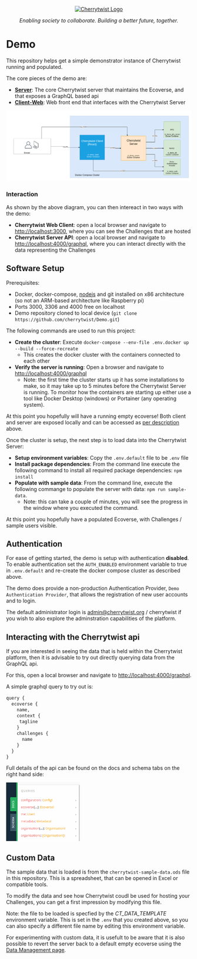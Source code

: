 <p align="center">
  <a href="http://cherrytwist.org/" target="blank"><img src="https://cherrytwist.org/uploads/logos/CT-logo-teal-transparent.svg" width="400" alt="Cherrytwist Logo" /></a>
</p>
<p align="center"><i>Enabling society to collaborate. Building a better future, together.</i></p>


# Demo

This repository helps get a simple demonstrator instance of Cherrytwist running and populated.

The core pieces of the demo are:

- **[Server](http://github.com/cherrytwist/server)**: The core Cherrytwist server that maintains the Ecoverse, and that exposes a GraphQL based api
- **[Client-Web](http://github.com/cherrytwist/client-web)**: Web front end that interfaces with the Cherrytwist Server

<p >
<img src="docs/images/docker-compose.png" alt="Docker compose cluster" width="600" />
</p>

### Interaction
As shown by the above diagram, you can then intereact in two ways with the demo:
* **Cherrytwist Web Client**: open a local browser and navigate to [http://localhost:3000](http://localhost:3000), where you can see the Challenges that are hosted
* **Cherrytwist Server API**: open a local browser and navigate to [http://localhost:4000/graphql](http://localhost:4000/graphql), where you can interact directly with the data representing the Challenges

## Software Setup

Prerequisites:

- Docker, docker-compose, [nodejs](https://nodejs.org/en/download/package-manager/) and git installed on x86 architecture (so not an ARM-based architecture like Raspberry pi)
- Ports 3000, 3306 and 4000 free on localhost
- Demo repository cloned to local device (`git clone https://github.com/cherrytwist/Demo.git`)

The following commands are used to run this project:

* **Create the cluster**: Execute `docker-compose --env-file .env.docker up --build --force-recreate`
  * This creates the docker cluster with the containers connected to each other
* **Verify the server is running**: Open a browser and navigate to [http://localhost:4000/graphql](http://localhost:4000/graphql)
  * Note: the first time the cluster starts up it has some installations to make, so it may take up to 5 minutes before the Cherrytwist Server is running. To monitor how the containers are starting up either use a tool like Docker Desktop (windows) or Portainer (any operating system).

At this point you hopefully will have a running empty ecoverse! Both client and server are exposed locally and can be accessed as [per description](#Interaction) above.

Once the cluster is setup, the next step is to load data into the Cherrytwist Server:
* **Setup environment variables**: Copy the `.env.default` file to be `.env` file
* **Install package dependencies**: From the command line execute the following command to install all required package dependencies: `npm install`
* **Populate with sample data**: From the command line, execute the following commange to populate the server with data: `npm run sample-data`.
  * Note: this can take a couple of minutes, you will see the progress in the window where you executed the command.

At this point you hopefully have a populated Ecoverse, with Challenges / sample users visible.

## Authentication

For ease of getting started, the demo is setup with authentication **disabled**. To enable authentication set the `AUTH_ENABLED` environment variable to true in `.env.default` and re-create the docker compose cluster as described above.

The demo does provide a non-production Authentication Provider, `Demo Authentication Provider`, that allows the registration of new user accounts and to login.

The default administrator login is admin@cherrytwist.org / cherrytwist if you wish to also explore the adminstration capabilities of the platform.

## Interacting with the Cherrytwist api
If you are interested in seeing the data that is held within the Cherrytwist platform, then it is advisable to try out directly querying data from the GraphQL api.

For this, open a local browser and navigate to [http://localhost:4000/graphql](http://localhost:4000/graphql).

A simple graphql query to try out is:
```
query {
  ecoverse {
    name,
    context {
     tagline
    }
    challenges {
      name
    }
  }
}
```

Full details of the api can be found on the docs and schema tabs on the right hand side:
<p >
<img src="docs/images/graphql-playground.png" alt="Graphql api on playground" width="200" />
</p>


## Custom Data
The sample data that is loaded is from the ```cherrytwist-sample-data.ods``` file in this repository. This is a spreadsheet, that can be opened in Excel or compatible tools.

To modify the data and see how Cherrytwist coudl be used for hosting your Challenges, you can get a first impression by modifying this file.

Note: the file to be loaded is specfied by the *CT_DATA_TEMPLATE* environment variable. This is set in the ```.env``` that you created above, so you can also specify a different file name by editing this environment variable.

For experimenting with custom data, it is usefult to be aware that it is also possible to revert the server back to a default empty ecoverse using the [Data Management page](http://localhost:4000/data-management).

